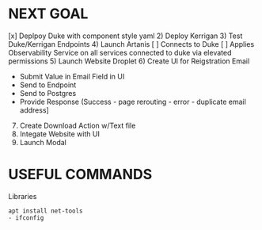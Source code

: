 # NEXT GOAL

[x] Deplpoy Duke with component style yaml
2) Deploy Kerrigan
3) Test Duke/Kerrigan Endpoints
4) Launch Artanis
   [ ] Connects to Duke
   [ ] Applies Observability Service on all services connected to duke via elevated permissions
5) Launch Website Droplet
6) Create UI for Reigstration Email
   - Submit Value in Email Field in UI
   - Send to Endpoint
   - Send to Postgres
   - Provide Response (Success - page rerouting - error - duplicate email address]
7) Create Download Action w/Text file
8) Integate Website with UI
9) Launch Modal

# USEFUL COMMANDS

Libraries
```
apt install net-tools
- ifconfig
```